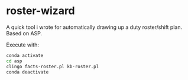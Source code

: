 # roster-wizard
A quick tool i wrote for automatically drawing up a duty roster/shift plan. Based on ASP.

Execute with: 
```bash
conda activate
cd asp
clingo facts-roster.pl kb-roster.pl
conda deactivate
```
